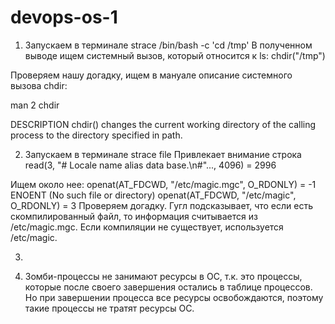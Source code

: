 # devops-os-1
1. Запускаем в терминале strace /bin/bash -c 'cd /tmp'
В полученном выводе ищем системный вызов, который относится к ls:
   chdir("/tmp")
   
Проверяем нашу догадку, ищем в мануале описание системного вызова chdir:

man 2 chdir

DESCRIPTION
       chdir() changes the current working directory of the calling process to the directory specified in path.

2. Запускаем в терминале strace file
Привлекает внимание строка 
   read(3, "# Locale name alias data base.\n#"..., 4096) = 2996
   
Ищем около нее:
openat(AT_FDCWD, "/etc/magic.mgc", O_RDONLY) = -1 ENOENT (No such file or directory)
openat(AT_FDCWD, "/etc/magic", O_RDONLY) = 3
Проверяем догадку. Гугл подсказывает, что если есть скомпилированный файл, то информация считывается из /etc/magic.mgc. Если компиляции не существует, используется /etc/magic.

3. 

4. Зомби-процессы не занимают ресурсы в ОС, т.к. это процессы, которые после своего завершения остались в таблице процессов. Но при завершении процесса все ресурсы освобождаются, поэтому такие процессы не тратят ресурсы ОС.
